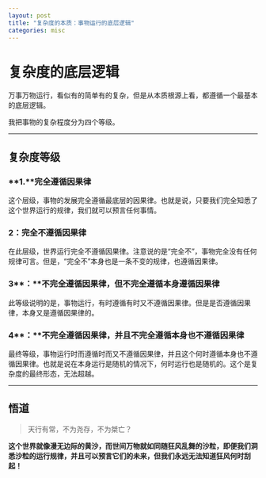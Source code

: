```yaml
---
layout: post
title: "复杂度的本质：事物运行的底层逻辑"
categories: misc
---
```


# 复杂度的底层逻辑

万事万物运行，看似有的简单有的复杂，但是从本质根源上看，都遵循一个最基本的底层逻辑。

我把事物的复杂程度分为四个等级。

---

## 复杂度等级

### **1.**完全遵循因果律

这个层级，事物的发展完全遵循最底层的因果律。也就是说，只要我们完全知悉了这个世界运行的规律，我们就可以预言任何事情。

### 2：完全不遵循因果律

在此层级，世界运行完全不遵循因果律。注意说的是“完全不”，事物完全没有任何规律可言。但是，“完全不”本身也是一条不变的规律，也遵循因果律。

### 3**：**不完全遵循因果律，但不完全遵循本身遵循因果律

此等级说明的是，事物运行，有时遵循有时又不遵循因果律。但是是否遵循因果律，本身又是遵循因果律的。

### 4**：**不完全遵循因果律，并且不完全遵循本身也不遵循因果律

最终等级，事物运行时而遵循时而又不遵循因果律，并且这个何时遵循本身也不遵循因果律。也就是说在本身运行是随机的情况下，何时运行也是随机的。这个是复杂度的最终形态，无法超越。

---

## **悟道**

> 天行有常，不为尧存，不为桀亡？

**这个世界就像漫无边际的黄沙，而世间万物就如同随狂风乱舞的沙粒，即便我们洞悉沙粒的运行规律，并且可以预言它们的未来，但我们永远无法知道狂风何时刮起！**
